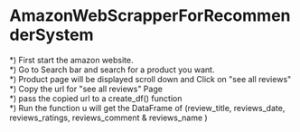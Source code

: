 # AmazonWebScrapperForRecommenderSystem
*) First start the amazon website. <br>
*) Go to Search bar and search for a product you want. <br>
*) Product page will be displayed scroll down and Click on  "see all reviews" <br>
*) Copy the url for "see all reviews" Page <br>
*) pass the copied url to a create_df() function <br>
*) Run the function u will get the DataFrame of (review_title, reviews_date, reviews_ratings, reviews_comment & reviews_name )
